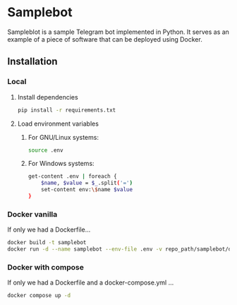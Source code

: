 

# Samplebot

Sampleblot is a sample Telegram bot implemented in Python. It serves as an example of a piece of software that can be deployed using Docker.


## Installation


### Local

1. Install dependencies

    ```Bash
    pip install -r requirements.txt
    ```

2. Load environment variables

    1. For GNU/Linux systems:
   
       ```Bash
       source .env
       ```

    2. For Windows systems: 

        ```Bash
        get-content .env | foreach {
            $name, $value = $_.split('=')
            set-content env:\$name $value
        }
        ```


### Docker vanilla

If only we had a Dockerfile...

```Bash
docker build -t samplebot
docker run -d --name samplebot --env-file .env -v repo_path/samplebot/data:/app/data samplebot
```


### Docker with compose

If only we had a Dockerfile and a docker-compose.yml ...

```Bash
docker compose up -d
```
